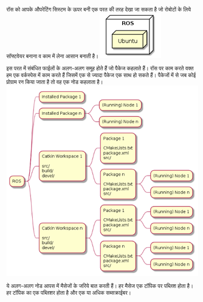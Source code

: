 रॉस को आपके औपरेटिंग सिस्टम के ऊपर बनी एक परत की तरह देखा जा सकता है जो रोबोटों के लिये सॉफ्टवेयर बनाना 
व काम में लेना आसान बनाती है। 
![परत](/assets/ros.png)

इस परत में संबंधित फाईलों के अलग-अलग समूह होते हैं जो पैकेज कहलाते हैं। रॉस पर काम करते वक्त हम एक वर्कस्पेस में काम करते हैं जिसमें एक से ज्यादा पैकेज एक साथ हो सकते हैं।
पैकेजों में से जब कोई प्रोग्राम रन किया जाता है तो वह एक नोड कहलाता है। 
![नोड](/assets/ros-2.png)

ये अलग-अलग नोड आपस में मैसेजों के जरिये बात करती हैं। हर मैसेज एक टॉपिक पर पब्लिश होता है। हर टॉपिक का एक पब्लिशर होता है और एक या अधिक 
सब्सक्राईबर।
